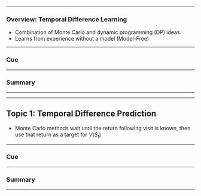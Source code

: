 
---
### **Overview: Temporal Difference Learning**

- Combination of Monte Carlo and dynamic programming (DP) ideas.
- Learns from experience without a model (Model-Free)

---
### **Cue**


---
### **Summary**


---



---
## **Topic 1: Temporal Difference Prediction**

- Monte Carlo methods wait until the return following visit is known, then use that return as a target for $V(S_t)$ 

---
### **Cue**

---
### **Summary**
---




